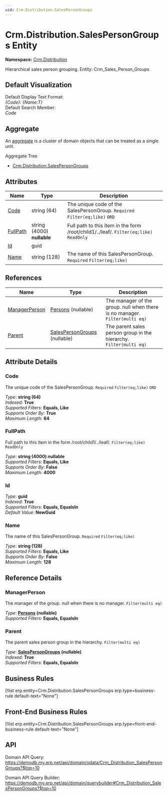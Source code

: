 ```yaml
---
uid: Crm.Distribution.SalesPersonGroups
---
```

# Crm.Distribution.SalesPersonGroups Entity

**Namespace:** [Crm.Distribution](Crm.Distribution.md)  

Hierarchical sales person grouping. Entity: Crm_Sales_Person_Groups

## Default Visualization
Default Display Text Format:  
_{Code}: {Name:T}_  
Default Search Member:  
_Code_  

## Aggregate
An [aggregate](https://docs.erp.net/tech/advanced/concepts/aggregates.html) is a cluster of domain objects that can be treated as a single unit.  

Aggregate Tree  
* [Crm.Distribution.SalesPersonGroups](Crm.Distribution.SalesPersonGroups.md)  

## Attributes

| Name | Type | Description |
| ---- | ---- | --- |
| [Code](Crm.Distribution.SalesPersonGroups.md#code) | string (64) | The unique code of the SalesPersonGroup. `Required` `Filter(eq;like)` `ORD` 
| [FullPath](Crm.Distribution.SalesPersonGroups.md#fullpath) | string (4000) __nullable__ | Full path to this item in the form /root/child1/../leaf/. `Filter(eq;like)` `ReadOnly` 
| [Id](Crm.Distribution.SalesPersonGroups.md#id) | guid |  
| [Name](Crm.Distribution.SalesPersonGroups.md#name) | string (128) | The name of this SalesPersonGroup. `Required` `Filter(eq;like)` 

## References

| Name | Type | Description |
| ---- | ---- | --- |
| [ManagerPerson](Crm.Distribution.SalesPersonGroups.md#managerperson) | [Persons](General.Contacts.Persons.md) (nullable) | The manager of the group. null when there is no manager. `Filter(multi eq)` |
| [Parent](Crm.Distribution.SalesPersonGroups.md#parent) | [SalesPersonGroups](Crm.Distribution.SalesPersonGroups.md) (nullable) | The parent sales person group in the hierarchy. `Filter(multi eq)` |


## Attribute Details

### Code

The unique code of the SalesPersonGroup. `Required` `Filter(eq;like)` `ORD`

_Type_: **string (64)**  
_Indexed_: **True**  
_Supported Filters_: **Equals, Like**  
_Supports Order By_: **True**  
_Maximum Length_: **64**  

### FullPath

Full path to this item in the form /root/child1/../leaf/. `Filter(eq;like)` `ReadOnly`

_Type_: **string (4000) __nullable__**  
_Supported Filters_: **Equals, Like**  
_Supports Order By_: **False**  
_Maximum Length_: **4000**  

### Id

_Type_: **guid**  
_Indexed_: **True**  
_Supported Filters_: **Equals, EqualsIn**  
_Default Value_: **NewGuid**  

### Name

The name of this SalesPersonGroup. `Required` `Filter(eq;like)`

_Type_: **string (128)**  
_Supported Filters_: **Equals, Like**  
_Supports Order By_: **False**  
_Maximum Length_: **128**  


## Reference Details

### ManagerPerson

The manager of the group. null when there is no manager. `Filter(multi eq)`

_Type_: **[Persons](General.Contacts.Persons.md) (nullable)**  
_Supported Filters_: **Equals, EqualsIn**  

### Parent

The parent sales person group in the hierarchy. `Filter(multi eq)`

_Type_: **[SalesPersonGroups](Crm.Distribution.SalesPersonGroups.md) (nullable)**  
_Indexed_: **True**  
_Supported Filters_: **Equals, EqualsIn**  



## Business Rules

[!list erp.entity=Crm.Distribution.SalesPersonGroups erp.type=business-rule default-text="None"]

## Front-End Business Rules

[!list erp.entity=Crm.Distribution.SalesPersonGroups erp.type=front-end-business-rule default-text="None"]

## API

Domain API Query:
<https://demodb.my.erp.net/api/domain/odata/Crm_Distribution_SalesPersonGroups?$top=10>

Domain API Query Builder:
<https://demodb.my.erp.net/api/domain/querybuilder#Crm_Distribution_SalesPersonGroups?$top=10>


